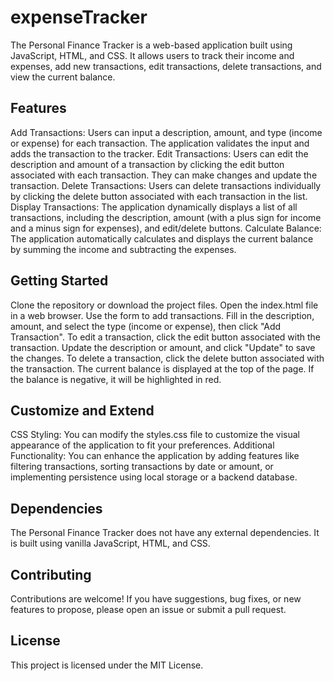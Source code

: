 # expenseTracker

The Personal Finance Tracker is a web-based application built using JavaScript, HTML, and CSS. It allows users to track their income and expenses, add new transactions, edit transactions, delete transactions, and view the current balance.

## Features
Add Transactions: Users can input a description, amount, and type (income or expense) for each transaction. The application validates the input and adds the transaction to the tracker.
Edit Transactions: Users can edit the description and amount of a transaction by clicking the edit button associated with each transaction. They can make changes and update the transaction.
Delete Transactions: Users can delete transactions individually by clicking the delete button associated with each transaction in the list.
Display Transactions: The application dynamically displays a list of all transactions, including the description, amount (with a plus sign for income and a minus sign for expenses), and edit/delete buttons.
Calculate Balance: The application automatically calculates and displays the current balance by summing the income and subtracting the expenses.
## Getting Started
Clone the repository or download the project files.
Open the index.html file in a web browser.
Use the form to add transactions. Fill in the description, amount, and select the type (income or expense), then click "Add Transaction".
To edit a transaction, click the edit button associated with the transaction. Update the description or amount, and click "Update" to save the changes.
To delete a transaction, click the delete button associated with the transaction.
The current balance is displayed at the top of the page. If the balance is negative, it will be highlighted in red.
## Customize and Extend
CSS Styling: You can modify the styles.css file to customize the visual appearance of the application to fit your preferences.
Additional Functionality: You can enhance the application by adding features like filtering transactions, sorting transactions by date or amount, or implementing persistence using local storage or a backend database.
## Dependencies
The Personal Finance Tracker does not have any external dependencies. It is built using vanilla JavaScript, HTML, and CSS.

## Contributing
Contributions are welcome! If you have suggestions, bug fixes, or new features to propose, please open an issue or submit a pull request.

## License
This project is licensed under the MIT License.
